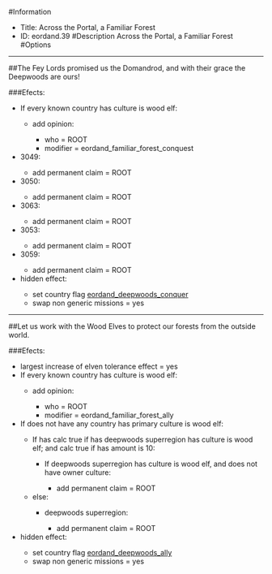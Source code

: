 #Information
 - Title: Across the Portal, a Familiar Forest
 - ID: eordand.39
#Description
Across the Portal, a Familiar Forest
#Options

___
##The Fey Lords promised us the Domandrod, and with their grace the Deepwoods are ours!

###Efects:<ul><li>If every known country has culture is wood elf:</li><ul><li>add opinion:</li><ul><li>who = ROOT</li><li>modifier = eordand_familiar_forest_conquest</li></ul></ul><li>3049:</li><ul><li>add permanent claim = ROOT</li></ul><li>3050:</li><ul><li>add permanent claim = ROOT</li></ul><li>3063:</li><ul><li>add permanent claim = ROOT</li></ul><li>3053:</li><ul><li>add permanent claim = ROOT</li></ul><li>3059:</li><ul><li>add permanent claim = ROOT</li></ul><li>hidden effect:</li><ul><li>set country flag [eordand_deepwoods_conquer](../flags/eordand_deepwoods_conquer.md)</li><li>swap non generic missions = yes</li></ul></ul>

___
##Let us work with the Wood Elves to protect our forests from the outside world.

###Efects:<ul><li>largest increase of elven tolerance effect = yes</li><li>If every known country has culture is wood elf:</li><ul><li>add opinion:</li><ul><li>who = ROOT</li><li>modifier = eordand_familiar_forest_ally</li></ul></ul><li>If does not have any country has primary culture is wood elf:</li><ul><li>If has calc true if has deepwoods superregion has culture is wood elf; and calc true if has amount is 10:</li><ul><li>If deepwoods superregion has culture is wood elf, and  does not have owner culture:</li><ul><li>add permanent claim = ROOT</li></ul></ul><li>else:</li><ul><li>deepwoods superregion:</li><ul><li>add permanent claim = ROOT</li></ul></ul></ul><li>hidden effect:</li><ul><li>set country flag [eordand_deepwoods_ally](../flags/eordand_deepwoods_ally.md)</li><li>swap non generic missions = yes</li></ul></ul>
